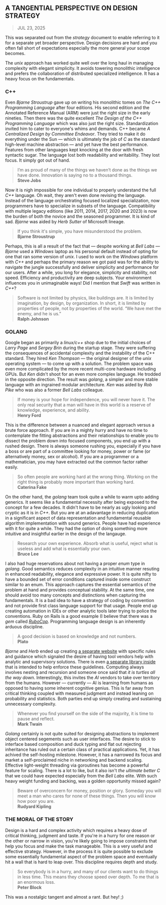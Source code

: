 ## A TANGENTIAL PERSPECTIVE ON DESIGN STRATEGY
> JUL 23, 2025

This was separated out from the _strategy_ document to enable
referring to it for a separate yet broader perspective.
Design decisions are hard and you often fall short of expectations
especially the more general your scope becomes.

The _unix_ approach has worked quite well over the long haul
in managing complexity with elegant simplicity.  It avoids
towering monolithic intelligence and prefers the collaboration
of distributed specialized intelligence.
It has a heavy focus on the fundamentals.

### C++

Even _Bjarne Stroustrup_ gave up on writing his monolithic tomes
on _The C++ Programming Language_ after four editions.
His second edition and the Annotated Reference Manual (ARM) were
just the right size in the early nineties.
Then there was the quite excellent _The Design of the C++ Programming
Language_ which was also just the right size.
Standardization invited him to cater to everyone's whims and demands.
C++ became _A Centralized Design by Committee Endeavor_.
They tried to make it do everything under the Sun — which is ultimately
the job of _C_ as the standard high-level machine abstraction — 
and yet have the best performance.
Features from other languages kept knocking at the door with
fresh syntactic sugar.
The language lost both readability and writability.
They lost focus.  It simply got out of hand.

> I’m as proud of many of the things we haven’t done
> as the things we have done.
> Innovation is saying no to a thousand things.  
> **Steve Jobs**

Now it is nigh impossible for one individual to properly understand
the full _C++_ language.  Oh wait, they aren't even done revising
the language.  Instead of the language orchestrating focused
localized specialization, now programmers have to specialize
in subsets of the language.  Compatibility with multiple legacy
editions (like 2011, 2014, 2017, 2020 and 2023) is now the burden
of both the novice and the seasoned programmer.
It is kind of sad.
_Bjarne_ was aided by _Herb Sutter_ of Microsoft lineage.

> If you think it's simple, you have misunderstood the problem.  
> **Bjarne Stroustrup**

Perhaps, this is all a result of the fact that — despite
working at _Bell Labs_ — _Bjarne_ used a _Windows_ laptop
as his personal default instead of opting for one that ran
some version of _unix_.  I used to work on the _Windows_
platform with _C++_ and perhaps the primary reason we got paid
was for the ability to navigate the jungle successfully and
deliver simplicity and performance for our users.
After a while, you long for elegance, simplicity and stability,
not speed.  Efficiency and productivity are deep subjects.
Your environment influences you in unimaginable ways!
Did I mention that _Swift_ was written in _C++_?

> Software is not limited by physics, like buildings are.
> It is limited by imagination, by design, by organization.
> In short, it is limited by properties of people, not by properties
> of the world.
> “We have met the enemy, and he is us.”  
> **Ralph Johnson**

### GOLANG

Google began as primarily a _linux/c++_ shop due to the initial
choices of _Larry Page_ and _Sergey Brin_ during the startup stage.
They were suffering the consequences of accidental complexity and
the instability of the C++ standard.
They hired _Ken Thompson_ — the original designer of the _unix_
operating system — to come up with a solution.
The problem space was even more complicated by the more recent
multi-core hardware including GPUs.
But _Ken_ didn't shoot for an even more complex language.
He trodded in the opposite direction.
The result was _golang_, a simpler and more stable language with
an ingrained modular architecture.
_Ken_ was aided by _Rob Pike_ who was also a former _Bell Labs_
colleague.

> If money is your hope for independence, you will never have it.
> The only real security that a man will have in this world is
> a reserve of knowledge, experience, and ability.  
> **Henry Ford**

This is the difference between a nuanced and elegant approach
versus a brute force approach.
If you are in a mighty hurry and have no time to contemplate
the fitting abstractions and their relationships to enable
you to dissect the problem down into focused components,
you end up with a rushed design.
There is always someone rushing you, especially if you have
a boss or are part of a committee looking for money, power
or fame (or alternatively money, sex or alcohol).
If you are a programmer or a mathematician, you may have
extracted out the common factor rather easily.

> So often people are working hard at the wrong thing.
> Working on the right thing is probably more important than
> working hard.  
> **Caterina Fake**

On the other hand, the _golang_ team took quite a while to warm upto
adding generics.  It seems like a fundamental necessity after being
exposed to the concept for a few decades.  It didn't have to be
nearly as ugly looking and cryptic as it is in _C++_.  But you are at
an adavantage in reducing duplication in a significant aspect of
data representation and fundamental reusable algorithm implementation
with sound generics.  People have had experience with
it for quite a while.  They had the option of doing something
more intuitive and insightful earlier in the design of the langauge.

> Research your own experience.  Absorb what is useful, reject
> what is useless and add what is essentially your own.  
> **Bruce Lee**

I also had huge reservations about not having a proper _enum_
type in _golang_.  Good semantics reduces complexity in an intuitive
manner resuting in enhanced readability, elegance and expressive power.
It is quite nifty to have a bounded set of error conditions
captured inside some construct similar to an enum.
This approach captures the essential semantics of the problem
at hand and provides conceptual stability.
At the same time, one should avoid too many concepts and distinctions
when capturing the fundamentals.
It is a bad idea to have a strategy of coding by convention and not
provide first class language support for that usage.
People end up creating automation in IDEs or other analytic tools
later trying to police the conventions.  Ruby on Rails is a good
example (I believe that there was a _gem_ called
[_RuboCop_](https://rubocop.org).
Programming language design is an inherently arduous discipline.

> A good decision is based on knowledge and not numbers.  
> **Plato**

_Bjarne_ and _Herb_ ended up creating
[a separate website](https://isocpp.github.io/CppCoreGuidelines/CppCoreGuidelines)
with specific rules and guidance which signaled the desire of having
tool vendors help with analytic and supervisory solutions.  There is even
[a separate library inside](https://isocpp.github.io/CppCoreGuidelines/CppCoreGuidelines#gsl-guidelines-support-library)
that is intended to help enforce these guidelines.
Computing always involves nesting and recursion and someone once
said that _it is turtles all the way down_.
Interestingly, this invites the _AI_ vendors to take over territory from the humans.
However — currently — AI is learning from humans as opposed to having some
inherent cognitive genius.
This is far away from critical thinking coupled with measured judgment
and instead leaning on probability and statistics.
Both parties end up simply creating and sustaining unnecessary complexity.

> Whenever you find yourself on the side of the majority,
> it is time to pause and reflect.  
> **Mark Twain**

_Golang_ certainly is not quite suited for designing abstractions
to implement object centered segements such as user interfaces.
The desire to stick to interface based composition and duck typing
and flat out rejecting inheritance has ruled out a certain class
of practical applications.
Yet, it has achived the self-hosting milestone.
However, it has a narrowed its focus and market a self-proclaimed
niche in networking and backend scaling.
Effective light-weight threading via goroutines has become a powerful
feature for scaling.
There is a lot to like, but it also isn't _the ultimate better C_
that we could have expected especially from the _Bell Labs_ elite.
With such heavy weight funding and backing, was a golden opportunity
missed again?

> Beware of overconcern for money, position or glory.
> Someday you will meet a man who cares for none of these things.
> Then you will know how poor you are.  
> **Rudyard Kipling**

### THE MORAL OF THE STORY

Design is a hard and complex activity which requires a heavy dose
of critical thinking, judgment and taste.
If you're in a hurry for one reason or the other or narrow in vision,
you're likely going to impose constraints that help you focus and
make the task manageable.
This is a very useful and effective strategy.
However, in the process it is quite possible to exclude some essentially
fundamental aspect of the problem space and eventually hit a wall
that is hard to leap over.
This discipline requires depth and study.

> So everybody is in a hurry, and many of our clients want to do
> things in less time.
> This means they choose speed over depth.
> To me that is an enormous loss.  
> **Peter Block**

This was a nostalgic tangent and almost a rant.  But hey! ;)
